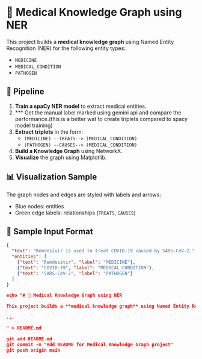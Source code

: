 # 🧠 Medical Knowledge Graph using NER

This project builds a **medical knowledge graph** using Named Entity Recognition (NER) for the following entity types:
- `MEDICINE`
- `MEDICAL_CONDITION`
- `PATHOGEN`

## 📌 Pipeline

1. **Train a spaCy NER model** to extract medical entities.
2. *** Get the manual label marked using gemini api and compare the performance.(this is a better wat to create triplets compared to spacy model training)
3. **Extract triplets** in the form:
   - `(MEDICINE) --TREATS--> (MEDICAL_CONDITION)`
   - `(PATHOGEN) --CAUSES--> (MEDICAL_CONDITION)`
4. **Build a Knowledge Graph** using NetworkX.
5. **Visualize** the graph using Matplotlib.

## 📊 Visualization Sample

The graph nodes and edges are styled with labels and arrows:
- Blue nodes: entities
- Green edge labels: relationships (`TREATS`, `CAUSES`)

## 📁 Sample Input Format

```json
{
  "text": "Remdesivir is used to treat COVID-19 caused by SARS-CoV-2.",
  "entities": [
    {"text": "Remdesivir", "label": "MEDICINE"},
    {"text": "COVID-19", "label": "MEDICAL_CONDITION"},
    {"text": "SARS-CoV-2", "label": "PATHOGEN"}
  ]
}

echo "# 🧠 Medical Knowledge Graph using NER

This project builds a **medical knowledge graph** using Named Entity Recognition (NER) for MEDICINE, MEDICAL_CONDITION, and PATHOGEN.

...

" > README.md

git add README.md
git commit -m "Add README for Medical Knowledge Graph project"
git push origin main
